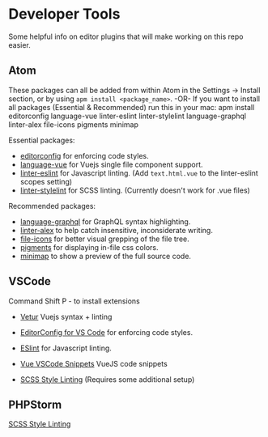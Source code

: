 # Developer Tools

Some helpful info on editor plugins that will make working on this repo easier.

## Atom

These packages can all be added from within Atom in the Settings -> Install section, or by using `apm install <package_name>`.
-OR-
If you want to install all packages (Essential & Recommended) run this in your mac: 
apm install editorconfig language-vue linter-eslint linter-stylelint language-graphql linter-alex file-icons pigments minimap

Essential packages:
- [editorconfig](https://atom.io/packages/editorconfig) for enforcing code styles.
- [language-vue](https://atom.io/packages/language-vue) for Vuejs single file component support.
- [linter-eslint](https://atom.io/packages/linter-eslint) for Javascript linting. (Add `text.html.vue` to the linter-eslint scopes setting)
- [linter-stylelint](https://atom.io/packages/linter-stylelint) for SCSS linting. (Currently doesn't work for .vue files)

Recommended packages:
- [language-graphql](https://atom.io/packages/language-graphql) for GraphQL syntax highlighting.
- [linter-alex](https://atom.io/packages/linter-alex) to help catch insensitive, inconsiderate writing.
- [file-icons](https://atom.io/packages/file-icons) for better visual grepping of the file tree.
- [pigments](https://atom.io/packages/pigments) for displaying in-file css colors.
- [minimap](https://atom.io/packages/minimap) to show a preview of the full source code.

## VSCode

Command Shift P - to install extensions

- [Vetur](https://marketplace.visualstudio.com/items?itemName=octref.vetur) Vuejs syntax + linting
- [EditorConfig for VS Code](https://marketplace.visualstudio.com/items?itemName=EditorConfig.EditorConfig) for enforcing code styles.
- [ESlint](https://marketplace.visualstudio.com/items?itemName=dbaeumer.vscode-eslint) for Javascript linting.

- [Vue VSCode Snippets](https://marketplace.visualstudio.com/items?itemName=sdras.vue-vscode-snippets) VueJS code snippets
- [SCSS Style Linting](https://stylelint.io/) (Requires some additional setup)

## PHPStorm

[SCSS Style Linting](https://github.com/Jardinero/stylelint-plugin)
